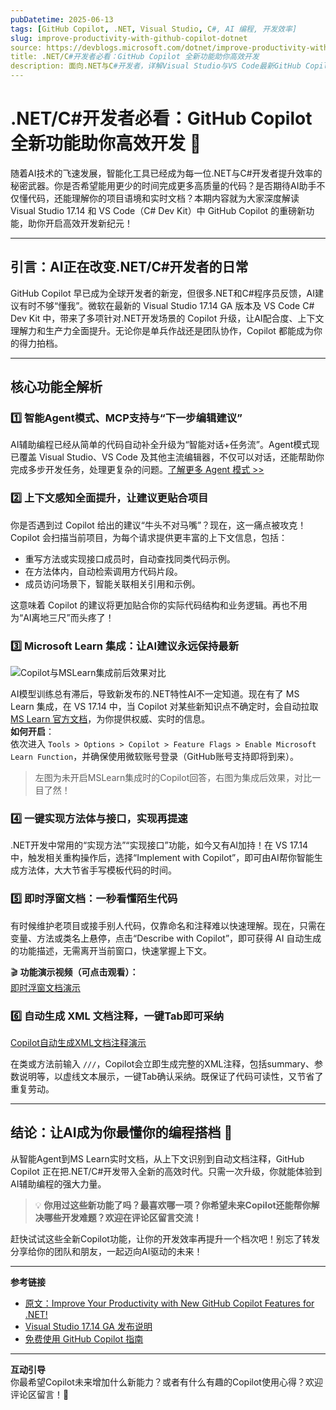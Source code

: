 ```yaml
---
pubDatetime: 2025-06-13
tags: [GitHub Copilot, .NET, Visual Studio, C#, AI 编程, 开发效率]
slug: improve-productivity-with-github-copilot-dotnet
source: https://devblogs.microsoft.com/dotnet/improve-productivity-with-github-copilot-dotnet
title: .NET/C#开发者必看：GitHub Copilot 全新功能助你高效开发
description: 面向.NET与C#开发者，详解Visual Studio与VS Code最新GitHub Copilot功能更新，提升AI辅助编程体验，助力开发团队效率飞跃！
---
```


# .NET/C#开发者必看：GitHub Copilot 全新功能助你高效开发 🚀

随着AI技术的飞速发展，智能化工具已经成为每一位.NET与C#开发者提升效率的秘密武器。你是否希望能用更少的时间完成更多高质量的代码？是否期待AI助手不仅懂代码，还能理解你的项目语境和实时文档？本期内容就为大家深度解读 Visual Studio 17.14 和 VS Code（C# Dev Kit）中 GitHub Copilot 的重磅新功能，助你开启高效开发新纪元！

---

## 引言：AI正在改变.NET/C#开发者的日常

GitHub Copilot 早已成为全球开发者的新宠，但很多.NET和C#程序员反馈，AI建议有时不够“懂我”。微软在最新的 Visual Studio 17.14 GA 版本及 VS Code C# Dev Kit 中，带来了多项针对.NET开发场景的 Copilot 升级，让AI配合度、上下文理解力和生产力全面提升。无论你是单兵作战还是团队协作，Copilot 都能成为你的得力拍档。

---

## 核心功能全解析

### 1️⃣ 智能Agent模式、MCP支持与“下一步编辑建议”

AI辅助编程已经从简单的代码自动补全升级为“智能对话+任务流”。Agent模式现已覆盖 Visual Studio、VS Code 及其他主流编辑器，不仅可以对话，还能帮助你完成多步开发任务，处理更复杂的问题。[了解更多 Agent 模式 >>](https://devblogs.microsoft.com/dotnet/improve-productivity-with-github-copilot-dotnet#agent-mode-mcp-and-more)

### 2️⃣ 上下文感知全面提升，让建议更贴合项目

你是否遇到过 Copilot 给出的建议“牛头不对马嘴”？现在，这一痛点被攻克！Copilot 会扫描当前项目，为每个请求提供更丰富的上下文信息，包括：

- 重写方法或实现接口成员时，自动查找同类代码示例。
- 在方法体内，自动检索调用方代码片段。
- 成员访问场景下，智能关联相关引用和示例。

这意味着 Copilot 的建议将更加贴合你的实际代码结构和业务逻辑。再也不用为“AI离地三尺”而头疼了！

### 3️⃣ Microsoft Learn 集成：让AI建议永远保持最新

![Copilot与MSLearn集成前后效果对比](https://devblogs.microsoft.com/dotnet/wp-content/uploads/sites/10/2025/06/mslearn-before-after.png)

AI模型训练总有滞后，导致新发布的.NET特性AI不一定知道。现在有了 MS Learn 集成，在 VS 17.14 中，当 Copilot 对某些新知识点不确定时，会自动拉取 [MS Learn 官方文档](https://learn.microsoft.com/)，为你提供权威、实时的信息。  
**如何开启**：  
依次进入 `Tools > Options > Copilot > Feature Flags > Enable Microsoft Learn Function`，并确保使用微软账号登录（GitHub账号支持即将到来）。

> 左图为未开启MSLearn集成时的Copilot回答，右图为集成后效果，对比一目了然！

### 4️⃣ 一键实现方法体与接口，实现再提速

.NET开发中常用的“实现方法”“实现接口”功能，如今又有AI加持！在 VS 17.14 中，触发相关重构操作后，选择“Implement with Copilot”，即可由AI帮你智能生成方法体，大大节省手写模板代码的时间。

### 5️⃣ 即时浮窗文档：一秒看懂陌生代码

有时候维护老项目或接手别人代码，仅靠命名和注释难以快速理解。现在，只需在变量、方法或类名上悬停，点击“Describe with Copilot”，即可获得 AI 自动生成的功能描述，无需离开当前窗口，快速掌握上下文。

🎬 **功能演示视频（可点击观看）：**  
[即时浮窗文档演示](https://devblogs.microsoft.com/dotnet/wp-content/uploads/sites/10/2025/06/On-the-fly-docs.mp4)

### 6️⃣ 自动生成 XML 文档注释，一键Tab即可采纳

[Copilot自动生成XML文档注释演示](https://devblogs.microsoft.com/dotnet/wp-content/uploads/sites/10/2025/06/Generate-doc-comments.mp4)

在类或方法前输入 `///`，Copilot会立即生成完整的XML注释，包括summary、参数说明等，以虚线文本展示，一键Tab确认采纳。既保证了代码可读性，又节省了重复劳动。

---

## 结论：让AI成为你最懂你的编程搭档 🤖

从智能Agent到MS Learn实时文档，从上下文识别到自动文档注释，GitHub Copilot 正在把.NET/C#开发带入全新的高效时代。只需一次升级，你就能体验到AI辅助编程的强大力量。

> 💡 **你用过这些新功能了吗？最喜欢哪一项？你希望未来Copilot还能帮你解决哪些开发难题？欢迎在评论区留言交流！**

赶快试试这些全新Copilot功能，让你的开发效率再提升一个档次吧！别忘了转发分享给你的团队和朋友，一起迈向AI驱动的未来！

---

**参考链接**

- [原文：Improve Your Productivity with New GitHub Copilot Features for .NET!](https://devblogs.microsoft.com/dotnet/improve-productivity-with-github-copilot-dotnet)
- [Visual Studio 17.14 GA 发布说明](https://devblogs.microsoft.com/visualstudio/visual-studio-2022-v17-14-is-now-generally-available/)
- [免费使用 GitHub Copilot 指南](https://code.visualstudio.com/blogs/2024/12/18/free-github-copilot)

---

**互动引导**  
你最希望Copilot未来增加什么新能力？或者有什么有趣的Copilot使用心得？欢迎评论区留言！👏
